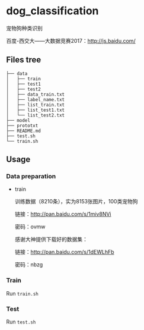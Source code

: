 # dog_classification

宠物狗种类识别

百度-西交大——大数据竞赛2017：http://js.baidu.com/

## Files tree

```
├── data
│   ├── train
│   ├── test1
│   ├── test2
│   ├── data_train.txt
│   ├── label_name.txt
│   ├── list_train.txt
│   ├── list_test1.txt
│   └── list_test2.txt
├── model
├── prototxt
├── README.md
├── test.sh
└── train.sh
```

## Usage

### Data preparation

- train

    训练数据（8210条），实为8153张图片，100类宠物狗

    链接：http://pan.baidu.com/s/1miv8NVi

    密码：ovmw

    感谢大神提供下载好的数据集：

    链接：http://pan.baidu.com/s/1dEWLhFb

    密码：nbzg

### Train

Run `train.sh`

### Test

Run `test.sh`
